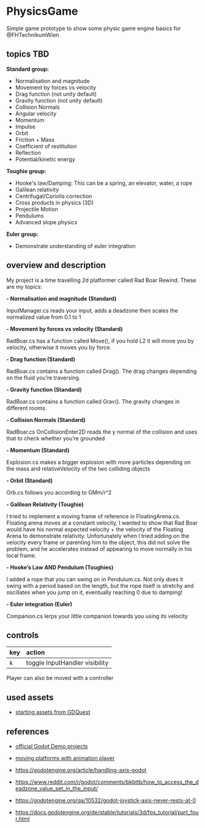 # PhysicsGame
Simple game prototype to show some physic game engine basics for @FHTechnikumWien


## topics TBD

**Standard group:**
- Normalisation and magnitude
- Movement by forces vs velocity
- Drag function (not unity default)
- Gravity function (not unity default)
- Collision Normals
- Angular velocity
- Momentum
- Impulse
- Orbit
- Friction + Mass
- Coefficient of restitution
- Reflection
- Potential/kinetic energy

**Toughie group:**
- Hooke's law/Damping: This can be a spring, an elevator, water, a rope
- Galilean relativity
- Centrifugal/Coriolis correction
- Cross products in physics (3D)
- Projectile Motion
- Pendulums
- Advanced slope physics

**Euler group:**
- Demonstrate understanding of euler integration


## overview and description

My project is a time travelling 2d platformer called Rad Boar Rewind. These are my topics:

**- Normalisation and magnitude (Standard)**

InputManager.cs reads your input, adds a deadzone then scales the normalized value from 0.1 to 1

**- Movement by forces vs velocity (Standard)**

RadBoar.cs has a function called Move(), if you hold L2 it will move you by velocity, otherwise it
moves you by force.

**- Drag function (Standard)**

RadBoar.cs contains a function called Drag(). The drag changes depending on the fluid you’re
traversing.

**- Gravity function (Standard)**

RadBoar.cs contains a function called Grav(). The gravity changes in different rooms.

**- Collision Normals (Standard)**

RadBoar.cs OnCollisionEnter2D reads the y normal of the collision and uses that to check whether
you’re grounded

**- Momentum (Standard)**

Explosion.cs makes a bigger explosion with more particles depending on the mass and
relativeVelocity of the two colliding objects

**- Orbit (Standard)**

Orb.cs follows you according to GMm/r^2

**- Galilean Relativity (Toughie)**

I tried to implement a moving frame of reference in FloatingArena.cs. Floating arena moves at a
constant velocity, I wanted to show that Rad Boar would have his normal expected velocity + the
velocity of the Floating Arena to demonstrate relativity. Unfortunately when I tried adding on the
velocity every frame or parenting him to the object, this did not solve the problem, and he
accelerates instead of appearing to move normally in his local frame.

**- Hooke’s Law AND Pendulum (Toughies)**

I added a rope that you can swing on in Pendulum.cs. Not only does it swing with a period based on
the length, but the rope itself is stretchy and oscillates when you jump on it, eventually reaching 0
due to damping!

**- Euler integration (Euler)**

Companion.cs lerps your little companion towards you using its velocity

## controls

| key        | action |
| :------------- | :----- |
| k      | toggle InputHandler visibility |

Player can also be moved with a controller

## used assets

- [starting assets from GDQuest](https://github.com/GDQuest/godot-beginner-2d-platformer/releases/tag/1.1.0)

## references

- [official Godot Demo projects](https://godotengine.github.io/godot-demo-projects)

- [moving platforms with animation player](https://kidscancode.org/godot_recipes/2d/moving_platforms/)

- https://godotengine.org/article/handling-axis-godot

- https://www.reddit.com/r/godot/comments/bkbttb/how_to_access_the_deadzone_value_set_in_the_input/

- https://godotengine.org/qa/10532/godot-joystick-axis-never-rests-at-0

- https://docs.godotengine.org/de/stable/tutorials/3d/fps_tutorial/part_four.html